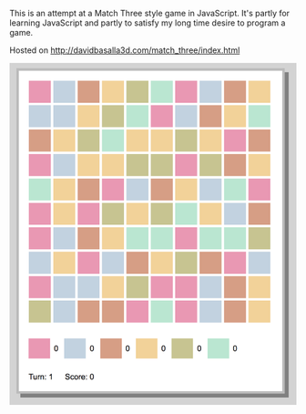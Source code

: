 This is an attempt at a Match Three style game in JavaScript. It's partly for learning JavaScript and partly to satisfy my long time desire to program a game.

Hosted on http://davidbasalla3d.com/match_three/index.html

![Screenshot](/assets/images/match_three_basic.png "Screenshot")

